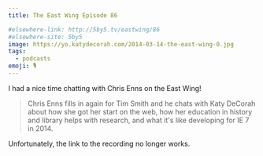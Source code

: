 ```yaml
---
title: The East Wing Episode 86

#elsewhere-link: http://5by5.tv/eastwing/86
#elsewhere-site: 5by5
image: https://yo.katydecorah.com/2014-03-14-the-east-wing-0.jpg
tags:
  - podcasts
emoji: 🎙
---
```


I had a nice time chatting with Chris Enns on the East Wing!

> Chris Enns fills in again for Tim Smith and he chats with Katy DeCorah about how she got her start on the web, how her education in history and library helps with research, and what it's like developing for IE 7 in 2014.

<!--[Check out the episode](http://5by5.tv/eastwing/86)-->

Unfortunately, the link to the recording no longer works.
